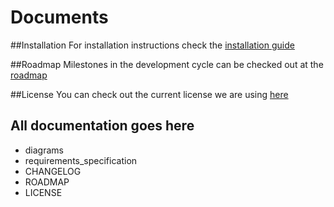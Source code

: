 # Documents  

##Installation
  For installation instructions check the [installation guide](INSTALLATION.MD)

##Roadmap
  Milestones in the development cycle can be checked out at the [roadmap](ROADMAP.MD)

##License
  You can check out the current license we are using [here](LICENSE.MD)

## All documentation goes here  
*   diagrams
*   requirements_specification
*   CHANGELOG
*   ROADMAP
*   LICENSE
